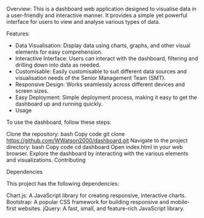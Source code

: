 Overview:
This is a dashboard web application designed to visualise data in a user-friendly and interactive manner. It provides a simple yet powerful interface for users to view and analyse various types of data.

Features:

- Data Visualisation: Display data using charts, graphs, and other visual elements for easy comprehension.
- Interactive Interface: Users can interact with the dashboard, filtering and drilling down into data as needed.
- Customisable: Easily customisable to suit different data sources and visualisation needs of the Senior Management Team (SMT).
- Responsive Design: Works seamlessly across different devices and screen sizes.
- Easy Deployment: Simple deployment process, making it easy to get the dashboard up and running quickly.
- Usage

To use the dashboard, follow these steps:

Clone the repository:
bash
Copy code
git clone https://github.com/WWatson2000/dashboard.git
Navigate to the project directory:
bash
Copy code
cd dashboard
Open index.html in your web browser.
Explore the dashboard by interacting with the various elements and visualizations.
Contributing

Dependencies

This project has the following dependencies:

Chart.js: A JavaScript library for creating responsive, interactive charts.
Bootstrap: A popular CSS framework for building responsive and mobile-first websites.
jQuery: A fast, small, and feature-rich JavaScript library.
